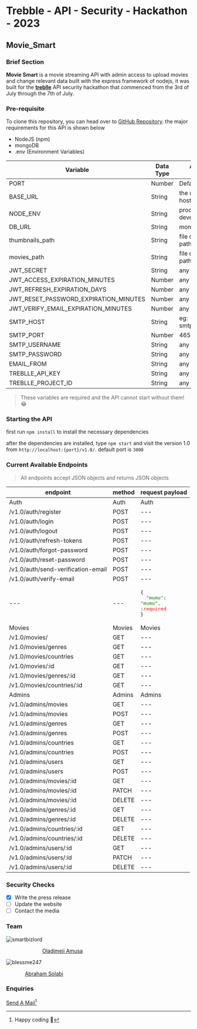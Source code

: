# Trebble - API - Security - Hackathon - 2023 

## Movie_Smart

### Brief Section

**Movie Smart** is a movie streaming API with admin access to upload movies and change relevant data built with the express framework of nodejs, it was built for the [**treblle**](https://treblle.com) API security hackathon that commenced from the 3rd of July through the 7th of July.

### Pre-requisite

To clone this repository, you can head over to [GitHub Repository](https://github.com/smartbizlord/trebble-api-security-hackathon-2023). the major requirements for this API is shown below

- NodeJS (npm)
- mongoDB
- .env (Environment Variables)

| Variable | Data Type | Allowed Values  |
| ----------- | ----------- | ----------- |
| PORT | Number | Default: 3000 |
| BASE_URL | String | the url for hosting the API |
| NODE_ENV | String | production&nbsp;\|&nbsp; development |
| DB_URL | String | mongo url |
| thumbnails_path | String | file directory path |
| movies_path | String | file directory path |
| JWT_SECRET | String | any |
| JWT_ACCESS_EXPIRATION_MINUTES | Number | any |
| JWT_REFRESH_EXPIRATION_DAYS | Number | any |
| JWT_RESET_PASSWORD_EXPIRATION_MINUTES | Number | any |
| JWT_VERIFY_EMAIL_EXPIRATION_MINUTES | Number | any |
| SMTP_HOST | String | eg: smtp.gmail.com |
| SMTP_PORT | Number | 465 |
| SMTP_USERNAME | String | any |
| SMTP_PASSWORD | String | any |
| EMAIL_FROM | String | any |
| TREBLLE_API_KEY | String | any |
| TREBLLE_PROJECT_ID | String | any |

> These variables are required and the API cannot start without them! :joy:

### Starting the API
first run `npm install` to install the necessary dependencies

after the dependencies are installed, type `npm start` and visit the version 1.0 from `http://localhost:{port}/v1.0/`. default port is `3000`

### Current Available Endpoints

> All endpoints accept JSON objects and returns JSON objects

| endpoint | method | request payload |
| --- | --- | --- |
| Auth | Auth | Auth |
| /v1.0/auth/register | POST | --- |
| /v1.0/auth/login | POST | --- |
| /v1.0/auth/logout | POST | --- |
| /v1.0/auth/refresh-tokens | POST | --- |
| /v1.0/auth/forgot-password | POST | --- |
| /v1.0/auth/reset-password | POST | --- |
| /v1.0/auth/send-verification-email | POST | --- |
| /v1.0/auth/verify-email | POST | --- |
| --- | --- | <pre><code></code>{<br>&nbsp;&nbsp;<span style="color: green;">"mumu"</span><span>: </span><span style="color: green;">"mumu", </span><span> :</span><span style="color: red;">required</span><br>}</code></pre> |
| Movies | Movies | Movies |
| /v1.0/movies/ | GET | --- |
| /v1.0/movies/genres | GET | --- |
| /v1.0/movies/countries | GET | --- |
| /v1.0/movies/:id | GET | --- |
| /v1.0/movies/genres/:id | GET | --- |
| /v1.0/movies/countries/:id | GET | --- |
| Admins | Admins | Admins |
| /v1.0/admins/movies | GET | --- |
| /v1.0/admins/movies | POST | --- |
| /v1.0/admins/genres | GET | --- |
| /v1.0/admins/genres | POST | --- |
| /v1.0/admins/countries | GET | --- |
| /v1.0/admins/countries | POST | --- |
| /v1.0/admins/users | GET | --- |
| /v1.0/admins/users | POST | --- |
| /v1.0/admins/movies/:id | GET | --- |
| /v1.0/admins/movies/:id | PATCH | --- |
| /v1.0/admins/movies/:id | DELETE | --- |
| /v1.0/admins/genres/:id | GET | --- |
| /v1.0/admins/genres/:id | DELETE | --- |
| /v1.0/admins/countries/:id | GET | --- |
| /v1.0/admins/countries/:id | DELETE | --- |
| /v1.0/admins/users/:id | GET | --- |
| /v1.0/admins/users/:id | PATCH | --- |
| /v1.0/admins/users/:id | DELETE | --- |


### Security Checks

- [x] Write the press release
- [ ] Update the website
- [ ] Contact the media

### Team

![smartbizlord](https://avatars.githubusercontent.com/u/103539335?v=4) 


&nbsp;&nbsp;&nbsp;&nbsp;&nbsp;&nbsp;&nbsp;&nbsp;&nbsp;&nbsp;&nbsp;&nbsp;&nbsp;&nbsp;&nbsp;&nbsp;&nbsp;&nbsp;&nbsp;&nbsp;&nbsp;&nbsp;&nbsp;&nbsp;&nbsp;[Oladimeji Amusa](https://github.com/smartbizlord)

![blessme247](https://avatars.githubusercontent.com/u/67491400?v=4)


 &nbsp;&nbsp;&nbsp;&nbsp;&nbsp;&nbsp;&nbsp;&nbsp;&nbsp;&nbsp;&nbsp;&nbsp; [Abraham Solabi](https://github.com/blessme247)

### Enquiries

[Send A Mail](mailto:smartbizlord@gmail.com)[^1]

[^1]: Happy coding :wave:







